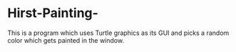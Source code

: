 # Hirst-Painting-
This is a program which uses Turtle graphics as its GUI and picks a random color which gets painted in the window.
